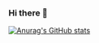 ### Hi there 👋
[![Anurag's GitHub stats](https://github-readme-stats.vercel.app/api?username=MauricioD13)](https://github.com/anuraghazra/github-readme-stats)
<!--
**MauricioD13/MauricioD13** is a ✨ _special_ ✨ repository because its `README.md` (this file) appears on your GitHub profile.

Here are some ideas to get you started:

- 🔭 I’m currently working on ...
- 🌱 I’m currently learning ...
- 👯 I’m looking to collaborate on ...
- 🤔 I’m looking for help with ...
- 💬 Ask me about ...
- 📫 How to reach me: ...
- 😄 Pronouns: ...
- ⚡ Fun fact: ...
-->
